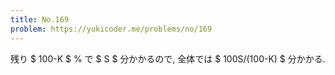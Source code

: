 ```yaml
---
title: No.169
problem: https://yukicoder.me/problems/no/169
---
```

残り $ 100-K $ % で $ S $ 分かかるので, 全体では $ 100S/(100-K) $ 分かかる.
